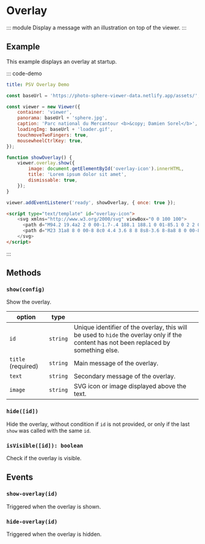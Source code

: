# Overlay

::: module
<ApiButton page="classes/Core.Overlay.html"/>
Display a message with an illustration on top of the viewer.
:::

## Example

This example displays an overlay at startup.

::: code-demo

```yaml
title: PSV Overlay Demo
```

```js
const baseUrl = 'https://photo-sphere-viewer-data.netlify.app/assets/';

const viewer = new Viewer({
    container: 'viewer',
    panorama: baseUrl + 'sphere.jpg',
    caption: 'Parc national du Mercantour <b>&copy; Damien Sorel</b>',
    loadingImg: baseUrl + 'loader.gif',
    touchmoveTwoFingers: true,
    mousewheelCtrlKey: true,
});

function showOverlay() {
    viewer.overlay.show({
        image: document.getElementById('overlay-icon').innerHTML,
        title: 'Lorem ipsum dolor sit amet',
        dismissable: true,
    });
}

viewer.addEventListener('ready', showOverlay, { once: true });
```

```html
<script type="text/template" id="overlay-icon">
    <svg xmlns="http://www.w3.org/2000/svg" viewBox="0 0 100 100">
      <path d="M94.2 19.4a2 2 0 00-1.7-.4 188.1 188.1 0 01-85.1 0 2 2 0 00-1.7.4c-.4.4-.7 1-.7 1.6v58c0 .6.3 1.2.8 1.6.4.4 1.1.5 1.7.4 27.8-6.5 57.3-6.5 85.1 0h.5c.5 0 .9-.2 1.2-.4.5-.4.8-1 .8-1.6V21c-.1-.6-.4-1.2-.9-1.6zM21.9 74.2L34 55.6l7.2 11 3.6 5.5c-7.7.3-15.3.9-22.9 2.1zM50 72.1h-.5l-4.3-6.6L60 41.8l20.1 32.7A189 189 0 0050 72.1zm41 4.4l-5.7-1.1L61.7 37a2 2 0 00-1.7-1 2 2 0 00-1.7.9L42.8 61.8l-7.1-10.9c-.4-.6-1-.9-1.7-.9s-1.3.3-1.7.9L16.5 75 9 76.5v-53c26.9 5.9 55.1 5.9 82 0v53z"/>
      <path d="M23 31a8 8 0 00-8 8c0 4.4 3.6 8 8 8s8-3.6 8-8a8 8 0 00-8-8zm0 12a4 4 0 01-4-4c0-2.2 1.8-4 4-4s4 1.8 4 4a4 4 0 01-4 4z"/>
    </svg>
</script>
```

:::

## Methods

### `show(config)`

Show the overlay.

| option | type |   |
| ------ | ---- | - |
| `id` | `string` | Unique identifier of the overlay, this will be used to `hide` the overlay only if the content has not been replaced by something else. |
| `title` (required) | `string` | Main message of the overlay.  |
| `text` | `string` | Secondary message of the overlay. |
| `image` | `string` | SVG icon or image displayed above the text. |

### `hide([id])`

Hide the overlay, without condition if `id` is not provided, or only if the last `show` was called with the same `id`.

### `isVisible([id]): boolean`

Check if the overlay is visible.

## Events

### `show-overlay(id)`

Triggered when the overlay is shown.

### `hide-overlay(id)`

Triggered when the overlay is hidden.
